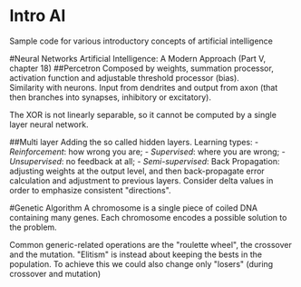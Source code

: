 Intro AI
========

Sample code for various introductory concepts of artificial intelligence

#Neural Networks
Artificial Intelligence: A Modern Approach (Part V, chapter 18)
##Percetron
Composed by weights, summation processor, activation function and adjustable threshold processor (bias).  
Similarity with neurons. Input from dendrites and output from axon (that then branches into synapses, inhibitory or excitatory).  

The XOR is not linearly separable, so it cannot be computed by a single layer neural network.

##Multi layer
Adding the so called hidden layers. 
Learning types:
	- *Reinforcement*: how wrong you are;
	- *Supervised*: where you are wrong;
	- *Unsupervised*: no feedback at all;
	- *Semi-supervised*:
Back Propagation: adjusting weights at the output level, and then back-propagate error calculation and adjustment to previous layers. Consider delta values in order to emphasize consistent "directions".

#Genetic Algorithm
A chromosome is a single piece of coiled DNA containing many genes. Each chromosome encodes a possible solution to the problem.

Common generic-related operations are the "roulette wheel", the crossover and the mutation.
"Elitism" is instead about keeping the bests in the population. To achieve this we could also change only "losers" (during crossover and mutation)


